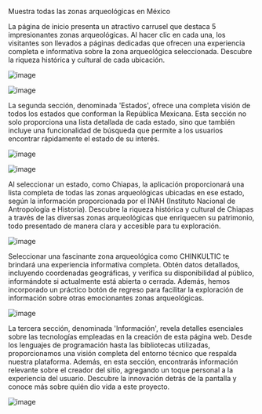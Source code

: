 Muestra todas las zonas arqueológicas en México

La página de inicio presenta un atractivo carrusel que destaca 5 impresionantes zonas arqueológicas. 
Al hacer clic en cada una, los visitantes son llevados a páginas dedicadas que ofrecen una experiencia completa e informativa sobre la zona arqueológica seleccionada.
Descubre la riqueza histórica y cultural de cada ubicación.


![image](https://github.com/raulmay8/zonas/assets/74487971/25d372ea-5b2f-47e8-aae9-29c92dcd30ba)


![image](https://github.com/raulmay8/zonas/assets/74487971/6a4b470c-2623-4528-aad3-5c191adf2f0b)


La segunda sección, denominada 'Estados', ofrece una completa visión de todos los estados que conforman la República Mexicana. 
Esta sección no solo proporciona una lista detallada de cada estado, sino que también incluye una funcionalidad de búsqueda que permite a los usuarios encontrar rápidamente el estado de su interés.


![image](https://github.com/raulmay8/zonas/assets/74487971/8b9569c0-9341-4747-833f-9dd79de6d3c4)


![image](https://github.com/raulmay8/zonas/assets/74487971/252edbfd-5d91-4a1e-bcf6-a8b4d813541c)


Al seleccionar un estado, como Chiapas, la aplicación proporcionará una lista completa de todas las zonas arqueológicas ubicadas en ese estado, 
según la información proporcionada por el INAH (Instituto Nacional de Antropología e Historia).
Descubre la riqueza histórica y cultural de Chiapas a través de las diversas zonas arqueológicas que enriquecen su patrimonio, todo presentado de manera clara y accesible para tu exploración.


![image](https://github.com/raulmay8/zonas/assets/74487971/cbc327e2-8aff-404d-852c-a34894afd2d5)


Seleccionar una fascinante zona arqueológica como CHINKULTIC te brindará una experiencia informativa completa. 
Obtén datos detallados, incluyendo coordenadas geográficas, y verifica su disponibilidad al público, informándote si actualmente está abierta o cerrada. 
Además, hemos incorporado un práctico botón de regreso para facilitar la exploración de información sobre otras emocionantes zonas arqueológicas.


![image](https://github.com/raulmay8/zonas/assets/74487971/8fd41850-06b4-4655-b31d-358185d1e0bf)


La tercera sección, denominada 'Información', revela detalles esenciales sobre las tecnologías empleadas en la creación de esta página web. 
Desde los lenguajes de programación hasta las bibliotecas utilizadas, proporcionamos una visión completa del entorno técnico que respalda nuestra plataforma. 
Además, en esta sección, encontrarás información relevante sobre el creador del sitio, agregando un toque personal a la experiencia del usuario. 
Descubre la innovación detrás de la pantalla y conoce más sobre quién dio vida a este proyecto.


![image](https://github.com/raulmay8/zonas/assets/74487971/a4513034-e980-4153-a886-ec84d6f2f13a)


